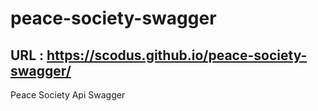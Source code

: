# peace-society-swagger
## URL : https://scodus.github.io/peace-society-swagger/
Peace Society Api Swagger